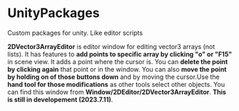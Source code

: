 # UnityPackages
Custom packages for unity. Like editor scripts

**2DVector3ArrayEditor** is editor window for editing vector3 arrays (not lists). It has features to **add points to specific array by clicking "o" or "F15"** in scene view. It adds a point where the cursor is. You can **delete the point by clicking again** that point or in the window. You can also **move the point by holding on of those buttons down** and by moving the cursor.Use the **hand tool for those modifications** as other tools select other objects. You can find this window from **Window/2DEditor/2DVector3ArrayEditor**. **This is still in developement (2023.7.11)**. 
